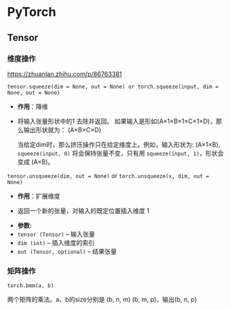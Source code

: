 # PyTorch

## Tensor

### 维度操作

https://zhuanlan.zhihu.com/p/86763381

`tensor.squeeze(dim = None, out = None) or torch.squeeze(input, dim = None, out = None)`

- **作用**：降维

- 将输入张量形状中的1 去除并返回。 如果输入是形如(A×1×B×1×C×1×D)，那么输出形状就为： (A×B×C×D)

  当给定dim时，那么挤压操作只在给定维度上。例如，输入形状为: (A×1×B), `squeeze(input, 0)` 将会保持张量不变，只有用 `squeeze(input, 1)`，形状会变成 (A×B)。

`tensor.unsqueeze(dim, out = None)` or `torch.unsqueeze(x, dim, out = None)`

- **作用**：扩展维度

+ 返回一个新的张量，对输入的既定位置插入维度 1

- **参数:**
- `tensor (Tensor)` – 输入张量
- `dim (int)` – 插入维度的索引
- `out (Tensor, optional)` – 结果张量

### 矩阵操作

`torch.bmm(a, b)`

两个矩阵的乘法。a、b的size分别是 (b, n, m) (b, m, p)，输出(b, n, p)